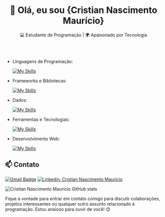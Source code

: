 <h1 align="center">👋 Olá, eu sou {Cristian Nascimento Maurício}</h1>

<p align="center">
  💻 Estudante de Programação | 🌍 Apaixonado por Tecnologia
</p><br><br>

-  Linguagens de Programação: 

    [![My Skills](https://skillicons.dev/icons?i=java,javascript,c,python)](https://skillicons.dev)
- Frameworks e Bibliotecas: 

    [![My Skills](https://skillicons.dev/icons?i=spring,react,angular)](https://skillicons.dev)
- Dados: 

    [![My Skills](https://skillicons.dev/icons?i=mysql,mongo)](https://skillicons.dev)
- Ferramentas e Tecnologias: 

    [![My Skills](https://skillicons.dev/icons?i=git,github,visualstudio,eclipse)](https://skillicons.dev)
- Desenvolvimento Web:

    [![My Skills](https://skillicons.dev/icons?i=html,css)](https://skillicons.dev) 

## 📫 Contato

[![Gmail Badge](https://img.shields.io/badge/-{SeuEmail}-006bed?style=flat-square&logo=Gmail&logoColor=white&link=mailto:{SeuEmail})](mailto:{cristiannascimentomauricio@gmail.com})
[![Linkedin: Cristian Nascimento Maurício](https://img.shields.io/badge/-ellendias-blue?style=flat-square&logo=Linkedin&logoColor=white&link=https://www.linkedin.com/in/devellenias/)](https://www.linkedin.com/in/cristian-nascimento-mauricio/)

![Cristian Nascimento Maurício GitHub stats](https://github-readme-stats.vercel.app/api?username=DiasEllen26&show_icons=true&theme=radical)

Fique à vontade para entrar em contato comigo para discutir colaborações, projetos interessantes ou qualquer outro assunto relacionado à programação. Estou ansioso para ouvir de você! 😊 <br><br>
